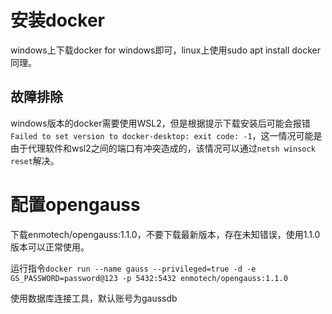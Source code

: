 # 安装docker

windows上下载docker for windows即可，linux上使用sudo apt install docker同理。

## 故障排除

windows版本的docker需要使用WSL2，但是根据提示下载安装后可能会报错`Failed to set version to docker-desktop: exit code: -1`，这一情况可能是由于代理软件和wsl2之间的端口有冲突造成的，该情况可以通过`netsh winsock reset`解决。

# 配置opengauss

下载enmotech/opengauss:1.1.0，不要下载最新版本，存在未知错误，使用1.1.0版本可以正常使用。

运行指令`docker run --name gauss --privileged=true -d -e GS_PASSWORD=password@123 -p 5432:5432 enmotech/opengauss:1.1.0`

使用数据库连接工具，默认账号为gaussdb